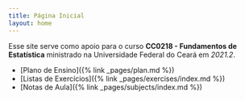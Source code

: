 ```yaml
---
title: Página Inicial
layout: home
---
```

Esse site serve como apoio para o curso **CC0218 - Fundamentos de Estatística** ministrado na Universidade Federal do Ceará em *2021.2*.

- [Plano de Ensino]({% link _pages/plan.md %})
- [Listas de Exercícios]({% link _pages/exercises/index.md %})
- [Notas de Aula]({% link _pages/subjects/index.md %})

